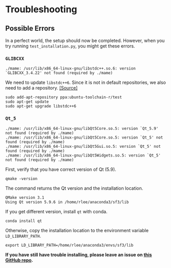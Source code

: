 # Troubleshooting

## Possible Errors

In a perfect world, the setup should now be completed. However, when you try running `test_installation.py`, you might get these errors.



### `GLIBCXX`

```
./mame: /usr/lib/x86_64-linux-gnu/libstdc++.so.6: version `GLIBCXX_3.4.22' not found (required by ./mame)
```

We need to update `libstdc++6`. Since it is not in default repositories, we also need to add a repository. [[Source]](https://github.com/tensorflow/serving/issues/819#issuecomment-374526534)

```
sudo add-apt-repository ppa:ubuntu-toolchain-r/test
sudo apt-get update
sudo apt-get upgrade libstdc++6
```



### `Qt_5`

```
./mame: /usr/lib/x86_64-linux-gnu/libQt5Core.so.5: version `Qt_5.9' not found (required by ./mame)
./mame: /usr/lib/x86_64-linux-gnu/libQt5Core.so.5: version `Qt_5' not found (required by ./mame)
./mame: /usr/lib/x86_64-linux-gnu/libQt5Gui.so.5: version `Qt_5' not found (required by ./mame)
./mame: /usr/lib/x86_64-linux-gnu/libQt5Widgets.so.5: version `Qt_5' not found (required by ./mame)
```

First, verify that you have correct version of Qt (5.9).

```
qmake -version
```

The command returns the Qt version and the installation location.

```
QMake version 3.1
Using Qt version 5.9.6 in /home/rlee/anaconda3/sf3/lib
```

If you get different version, install `qt` with conda.

```
conda install qt
```

Otherwise, copy the installation location to the environment variable `LD_LIBRARY_PATH`.

```
export LD_LIBRARY_PATH=/home/rlee/anaconda3/envs/sf3/lib
```

**If you have still have trouble installing, please leave an issue on [this GitHub repo](https://github.com/seungjaeryanlee/rl-streetfighter).**
